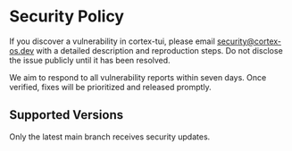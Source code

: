 # Security Policy

If you discover a vulnerability in cortex-tui, please email security@cortex-os.dev with a detailed description and reproduction steps. Do not disclose the issue publicly until it has been resolved.

We aim to respond to all vulnerability reports within seven days. Once verified, fixes will be prioritized and released promptly.

## Supported Versions

Only the latest main branch receives security updates.
